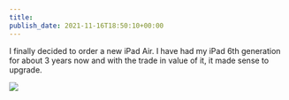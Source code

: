 ```yaml
---
title: 
publish_date: 2021-11-16T18:50:10+00:00
---
```


I finally decided to order a new iPad Air. I have had my iPad 6th generation for about 3 years now and with the trade in value of it, it made sense to upgrade.

![](https://lukebouch-com.s3.us-west-004.backblazeb2.com/45/714de72a-31a7-4e85-989d-9f71d1c24586.png)
